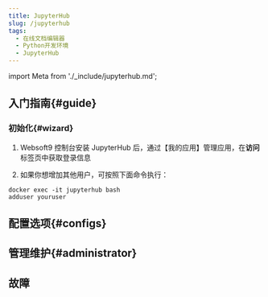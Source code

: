 ```yaml
---
title: JupyterHub
slug: /jupyterhub
tags:
  - 在线文档编辑器
  - Python开发环境
  - JupyterHub
---
```


import Meta from './_include/jupyterhub.md';

<Meta name="meta" />

## 入门指南{#guide}

### 初始化{#wizard}

1. Websoft9 控制台安装 JupyterHub 后，通过【我的应用】管理应用，在**访问**标签页中获取登录信息

2. 如果你想增加其他用户，可按照下面命令执行：

  ```
  docker exec -it jupyterhub bash
  adduser youruser
  ```


## 配置选项{#configs}


## 管理维护{#administrator}


## 故障
